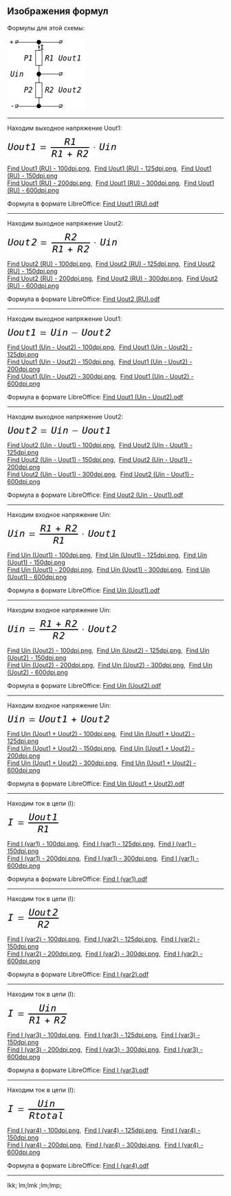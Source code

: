 ## Изображения формул

Формулы для этой схемы:

![](https://github.com/drilnet/electronics/blob/master/Divider%20by%20R1%20and%20R2%20(formulas%2C%20calculations%2C%20HTML%20%2B%20JavaScript%20calculator)/Divider%20-%20Circuit/Divider%20Circuit%20With%202%20Resistors%20(b)%20-%20200dpi.png)

<hr>

Находим выходное напряжение Uout1:

![](https://github.com/drilnet/electronics/blob/master/Divider%20by%20R1%20and%20R2%20(formulas%2C%20calculations%2C%20HTML%20%2B%20JavaScript%20calculator)/Divider%20-%20Formulas/Find%20Uout1%20(RU)%20-%20200dpi.png "200dpi")

[Find Uout1 (RU) - 100dpi.png](https://github.com/drilnet/electronics/blob/master/Divider%20by%20R1%20and%20R2%20(formulas%2C%20calculations%2C%20HTML%20%2B%20JavaScript%20calculator)/Divider%20-%20Formulas/Find%20Uout1%20(RU)%20-%20100dpi.png),&nbsp;
[Find Uout1 (RU) - 125dpi.png](https://github.com/drilnet/electronics/blob/master/Divider%20by%20R1%20and%20R2%20(formulas%2C%20calculations%2C%20HTML%20%2B%20JavaScript%20calculator)/Divider%20-%20Formulas/Find%20Uout1%20(RU)%20-%20125dpi.png),&nbsp;
[Find Uout1 (RU) - 150dpi.png](https://github.com/drilnet/electronics/blob/master/Divider%20by%20R1%20and%20R2%20(formulas%2C%20calculations%2C%20HTML%20%2B%20JavaScript%20calculator)/Divider%20-%20Formulas/Find%20Uout1%20(RU)%20-%20150dpi.png)
<br>
[Find Uout1 (RU) - 200dpi.png](https://github.com/drilnet/electronics/blob/master/Divider%20by%20R1%20and%20R2%20(formulas%2C%20calculations%2C%20HTML%20%2B%20JavaScript%20calculator)/Divider%20-%20Formulas/Find%20Uout1%20(RU)%20-%20200dpi.png),&nbsp;
[Find Uout1 (RU) - 300dpi.png](https://github.com/drilnet/electronics/blob/master/Divider%20by%20R1%20and%20R2%20(formulas%2C%20calculations%2C%20HTML%20%2B%20JavaScript%20calculator)/Divider%20-%20Formulas/Find%20Uout1%20(RU)%20-%20300dpi.png),&nbsp;
[Find Uout1 (RU) - 600dpi.png](https://github.com/drilnet/electronics/blob/master/Divider%20by%20R1%20and%20R2%20(formulas%2C%20calculations%2C%20HTML%20%2B%20JavaScript%20calculator)/Divider%20-%20Formulas/Find%20Uout1%20(RU)%20-%20600dpi.png)

Формула в формате LibreOffice: [Find Uout1 (RU).odf](https://github.com/drilnet/electronics/blob/master/Divider%20by%20R1%20and%20R2%20(formulas%2C%20calculations%2C%20HTML%20%2B%20JavaScript%20calculator)/Divider%20-%20Formulas/Find%20Uout1%20(RU).odf)

<hr>

Находим выходное напряжение Uout2:

![](https://github.com/drilnet/electronics/blob/master/Divider%20by%20R1%20and%20R2%20(formulas%2C%20calculations%2C%20HTML%20%2B%20JavaScript%20calculator)/Divider%20-%20Formulas/Find%20Uout2%20(RU)%20-%20200dpi.png "200dpi")

[Find Uout2 (RU) - 100dpi.png](https://github.com/drilnet/electronics/blob/master/Divider%20by%20R1%20and%20R2%20(formulas%2C%20calculations%2C%20HTML%20%2B%20JavaScript%20calculator)/Divider%20-%20Formulas/Find%20Uout2%20(RU)%20-%20100dpi.png),&nbsp;
[Find Uout2 (RU) - 125dpi.png](https://github.com/drilnet/electronics/blob/master/Divider%20by%20R1%20and%20R2%20(formulas%2C%20calculations%2C%20HTML%20%2B%20JavaScript%20calculator)/Divider%20-%20Formulas/Find%20Uout2%20(RU)%20-%20125dpi.png),&nbsp;
[Find Uout2 (RU) - 150dpi.png](https://github.com/drilnet/electronics/blob/master/Divider%20by%20R1%20and%20R2%20(formulas%2C%20calculations%2C%20HTML%20%2B%20JavaScript%20calculator)/Divider%20-%20Formulas/Find%20Uout2%20(RU)%20-%20150dpi.png)
<br>
[Find Uout2 (RU) - 200dpi.png](https://github.com/drilnet/electronics/blob/master/Divider%20by%20R1%20and%20R2%20(formulas%2C%20calculations%2C%20HTML%20%2B%20JavaScript%20calculator)/Divider%20-%20Formulas/Find%20Uout2%20(RU)%20-%20200dpi.png),&nbsp;
[Find Uout2 (RU) - 300dpi.png](https://github.com/drilnet/electronics/blob/master/Divider%20by%20R1%20and%20R2%20(formulas%2C%20calculations%2C%20HTML%20%2B%20JavaScript%20calculator)/Divider%20-%20Formulas/Find%20Uout2%20(RU)%20-%20300dpi.png),&nbsp;
[Find Uout2 (RU) - 600dpi.png](https://github.com/drilnet/electronics/blob/master/Divider%20by%20R1%20and%20R2%20(formulas%2C%20calculations%2C%20HTML%20%2B%20JavaScript%20calculator)/Divider%20-%20Formulas/Find%20Uout2%20(RU)%20-%20600dpi.png)

Формула в формате LibreOffice: [Find Uout2 (RU).odf](https://github.com/drilnet/electronics/blob/master/Divider%20by%20R1%20and%20R2%20(formulas%2C%20calculations%2C%20HTML%20%2B%20JavaScript%20calculator)/Divider%20-%20Formulas/Find%20Uout2%20(RU).odf)

<hr>

Находим выходное напряжение Uout1:

![](https://github.com/drilnet/electronics/blob/master/Divider%20by%20R1%20and%20R2%20(formulas%2C%20calculations%2C%20HTML%20%2B%20JavaScript%20calculator)/Divider%20-%20Formulas/Find%20Uout1%20(Uin%20-%20Uout2)%20-%20200dpi.png "200dpi")

[Find Uout1 (Uin - Uout2) - 100dpi.png](https://github.com/drilnet/electronics/blob/master/Divider%20by%20R1%20and%20R2%20(formulas%2C%20calculations%2C%20HTML%20%2B%20JavaScript%20calculator)/Divider%20-%20Formulas/Find%20Uout1%20(Uin%20-%20Uout2)%20-%20100dpi.png),&nbsp;
[Find Uout1 (Uin - Uout2) - 125dpi.png](https://github.com/drilnet/electronics/blob/master/Divider%20by%20R1%20and%20R2%20(formulas%2C%20calculations%2C%20HTML%20%2B%20JavaScript%20calculator)/Divider%20-%20Formulas/Find%20Uout1%20(Uin%20-%20Uout2)%20-%20125dpi.png)
<br>
[Find Uout1 (Uin - Uout2) - 150dpi.png](https://github.com/drilnet/electronics/blob/master/Divider%20by%20R1%20and%20R2%20(formulas%2C%20calculations%2C%20HTML%20%2B%20JavaScript%20calculator)/Divider%20-%20Formulas/Find%20Uout1%20(Uin%20-%20Uout2)%20-%20150dpi.png),&nbsp;
[Find Uout1 (Uin - Uout2) - 200dpi.png](https://github.com/drilnet/electronics/blob/master/Divider%20by%20R1%20and%20R2%20(formulas%2C%20calculations%2C%20HTML%20%2B%20JavaScript%20calculator)/Divider%20-%20Formulas/Find%20Uout1%20(Uin%20-%20Uout2)%20-%20200dpi.png)
<br>
[Find Uout1 (Uin - Uout2) - 300dpi.png](https://github.com/drilnet/electronics/blob/master/Divider%20by%20R1%20and%20R2%20(formulas%2C%20calculations%2C%20HTML%20%2B%20JavaScript%20calculator)/Divider%20-%20Formulas/Find%20Uout1%20(Uin%20-%20Uout2)%20-%20300dpi.png),&nbsp;
[Find Uout1 (Uin - Uout2) - 600dpi.png](https://github.com/drilnet/electronics/blob/master/Divider%20by%20R1%20and%20R2%20(formulas%2C%20calculations%2C%20HTML%20%2B%20JavaScript%20calculator)/Divider%20-%20Formulas/Find%20Uout1%20(Uin%20-%20Uout2)%20-%20600dpi.png)

Формула в формате LibreOffice: [Find Uout1 (Uin - Uout2).odf](https://github.com/drilnet/electronics/blob/master/Divider%20by%20R1%20and%20R2%20(formulas%2C%20calculations%2C%20HTML%20%2B%20JavaScript%20calculator)/Divider%20-%20Formulas/Find%20Uout1%20(Uin%20-%20Uout2).odf)

<hr>

Находим выходное напряжение Uout2:

![](https://github.com/drilnet/electronics/blob/master/Divider%20by%20R1%20and%20R2%20(formulas%2C%20calculations%2C%20HTML%20%2B%20JavaScript%20calculator)/Divider%20-%20Formulas/Find%20Uout2%20(Uin%20-%20Uout1)%20-%20200dpi.png "200dpi")

[Find Uout2 (Uin - Uout1) - 100dpi.png](https://github.com/drilnet/electronics/blob/master/Divider%20by%20R1%20and%20R2%20(formulas%2C%20calculations%2C%20HTML%20%2B%20JavaScript%20calculator)/Divider%20-%20Formulas/Find%20Uout2%20(Uin%20-%20Uout1)%20-%20100dpi.png),&nbsp;
[Find Uout2 (Uin - Uout1) - 125dpi.png](https://github.com/drilnet/electronics/blob/master/Divider%20by%20R1%20and%20R2%20(formulas%2C%20calculations%2C%20HTML%20%2B%20JavaScript%20calculator)/Divider%20-%20Formulas/Find%20Uout2%20(Uin%20-%20Uout1)%20-%20125dpi.png)
<br>
[Find Uout2 (Uin - Uout1) - 150dpi.png](https://github.com/drilnet/electronics/blob/master/Divider%20by%20R1%20and%20R2%20(formulas%2C%20calculations%2C%20HTML%20%2B%20JavaScript%20calculator)/Divider%20-%20Formulas/Find%20Uout2%20(Uin%20-%20Uout1)%20-%20150dpi.png),&nbsp;
[Find Uout2 (Uin - Uout1) - 200dpi.png](https://github.com/drilnet/electronics/blob/master/Divider%20by%20R1%20and%20R2%20(formulas%2C%20calculations%2C%20HTML%20%2B%20JavaScript%20calculator)/Divider%20-%20Formulas/Find%20Uout2%20(Uin%20-%20Uout1)%20-%20200dpi.png)
<br>
[Find Uout2 (Uin - Uout1) - 300dpi.png](https://github.com/drilnet/electronics/blob/master/Divider%20by%20R1%20and%20R2%20(formulas%2C%20calculations%2C%20HTML%20%2B%20JavaScript%20calculator)/Divider%20-%20Formulas/Find%20Uout2%20(Uin%20-%20Uout1)%20-%20300dpi.png),&nbsp;
[Find Uout2 (Uin - Uout1) - 600dpi.png](https://github.com/drilnet/electronics/blob/master/Divider%20by%20R1%20and%20R2%20(formulas%2C%20calculations%2C%20HTML%20%2B%20JavaScript%20calculator)/Divider%20-%20Formulas/Find%20Uout2%20(Uin%20-%20Uout1)%20-%20600dpi.png)

Формула в формате LibreOffice: [Find Uout2 (Uin - Uout1).odf](https://github.com/drilnet/electronics/blob/master/Divider%20by%20R1%20and%20R2%20(formulas%2C%20calculations%2C%20HTML%20%2B%20JavaScript%20calculator)/Divider%20-%20Formulas/Find%20Uout2%20(Uin%20-%20Uout1).odf)

<hr>

Находим входное напряжение Uin:

![](https://github.com/drilnet/electronics/blob/master/Divider%20by%20R1%20and%20R2%20(formulas%2C%20calculations%2C%20HTML%20%2B%20JavaScript%20calculator)/Divider%20-%20Formulas/Find%20Uin%20(Uout1)%20-%20200dpi.png "200dpi")

[Find Uin (Uout1) - 100dpi.png](https://github.com/drilnet/electronics/blob/master/Divider%20by%20R1%20and%20R2%20(formulas%2C%20calculations%2C%20HTML%20%2B%20JavaScript%20calculator)/Divider%20-%20Formulas/Find%20Uin%20(Uout1)%20-%20100dpi.png),&nbsp;
[Find Uin (Uout1) - 125dpi.png](https://github.com/drilnet/electronics/blob/master/Divider%20by%20R1%20and%20R2%20(formulas%2C%20calculations%2C%20HTML%20%2B%20JavaScript%20calculator)/Divider%20-%20Formulas/Find%20Uin%20(Uout1)%20-%20125dpi.png),&nbsp;
[Find Uin (Uout1) - 150dpi.png](https://github.com/drilnet/electronics/blob/master/Divider%20by%20R1%20and%20R2%20(formulas%2C%20calculations%2C%20HTML%20%2B%20JavaScript%20calculator)/Divider%20-%20Formulas/Find%20Uin%20(Uout1)%20-%20150dpi.png)
<br>
[Find Uin (Uout1) - 200dpi.png](https://github.com/drilnet/electronics/blob/master/Divider%20by%20R1%20and%20R2%20(formulas%2C%20calculations%2C%20HTML%20%2B%20JavaScript%20calculator)/Divider%20-%20Formulas/Find%20Uin%20(Uout1)%20-%20200dpi.png),&nbsp;
[Find Uin (Uout1) - 300dpi.png](https://github.com/drilnet/electronics/blob/master/Divider%20by%20R1%20and%20R2%20(formulas%2C%20calculations%2C%20HTML%20%2B%20JavaScript%20calculator)/Divider%20-%20Formulas/Find%20Uin%20(Uout1)%20-%20300dpi.png),&nbsp;
[Find Uin (Uout1) - 600dpi.png](https://github.com/drilnet/electronics/blob/master/Divider%20by%20R1%20and%20R2%20(formulas%2C%20calculations%2C%20HTML%20%2B%20JavaScript%20calculator)/Divider%20-%20Formulas/Find%20Uin%20(Uout1)%20-%20600dpi.png)

Формула в формате LibreOffice: [Find Uin (Uout1).odf](https://github.com/drilnet/electronics/blob/master/Divider%20by%20R1%20and%20R2%20(formulas%2C%20calculations%2C%20HTML%20%2B%20JavaScript%20calculator)/Divider%20-%20Formulas/Find%20Uin%20(Uout1).odf)

<hr>

Находим входное напряжение Uin:

![](https://github.com/drilnet/electronics/blob/master/Divider%20by%20R1%20and%20R2%20(formulas%2C%20calculations%2C%20HTML%20%2B%20JavaScript%20calculator)/Divider%20-%20Formulas/Find%20Uin%20(Uout2)%20-%20200dpi.png "200dpi")

[Find Uin (Uout2) - 100dpi.png](https://github.com/drilnet/electronics/blob/master/Divider%20by%20R1%20and%20R2%20(formulas%2C%20calculations%2C%20HTML%20%2B%20JavaScript%20calculator)/Divider%20-%20Formulas/Find%20Uin%20(Uout2)%20-%20100dpi.png),&nbsp;
[Find Uin (Uout2) - 125dpi.png](https://github.com/drilnet/electronics/blob/master/Divider%20by%20R1%20and%20R2%20(formulas%2C%20calculations%2C%20HTML%20%2B%20JavaScript%20calculator)/Divider%20-%20Formulas/Find%20Uin%20(Uout2)%20-%20125dpi.png),&nbsp;
[Find Uin (Uout2) - 150dpi.png](https://github.com/drilnet/electronics/blob/master/Divider%20by%20R1%20and%20R2%20(formulas%2C%20calculations%2C%20HTML%20%2B%20JavaScript%20calculator)/Divider%20-%20Formulas/Find%20Uin%20(Uout2)%20-%20150dpi.png)
<br>
[Find Uin (Uout2) - 200dpi.png](https://github.com/drilnet/electronics/blob/master/Divider%20by%20R1%20and%20R2%20(formulas%2C%20calculations%2C%20HTML%20%2B%20JavaScript%20calculator)/Divider%20-%20Formulas/Find%20Uin%20(Uout2)%20-%20200dpi.png),&nbsp;
[Find Uin (Uout2) - 300dpi.png](https://github.com/drilnet/electronics/blob/master/Divider%20by%20R1%20and%20R2%20(formulas%2C%20calculations%2C%20HTML%20%2B%20JavaScript%20calculator)/Divider%20-%20Formulas/Find%20Uin%20(Uout2)%20-%20300dpi.png),&nbsp;
[Find Uin (Uout2) - 600dpi.png](https://github.com/drilnet/electronics/blob/master/Divider%20by%20R1%20and%20R2%20(formulas%2C%20calculations%2C%20HTML%20%2B%20JavaScript%20calculator)/Divider%20-%20Formulas/Find%20Uin%20(Uout2)%20-%20600dpi.png)

Формула в формате LibreOffice: [Find Uin (Uout2).odf](https://github.com/drilnet/electronics/blob/master/Divider%20by%20R1%20and%20R2%20(formulas%2C%20calculations%2C%20HTML%20%2B%20JavaScript%20calculator)/Divider%20-%20Formulas/Find%20Uin%20(Uout2).odf)

<hr>

Находим входное напряжение Uin:

![](https://github.com/drilnet/electronics/blob/master/Divider%20by%20R1%20and%20R2%20(formulas%2C%20calculations%2C%20HTML%20%2B%20JavaScript%20calculator)/Divider%20-%20Formulas/Find%20Uin%20(Uout1%20%2B%20Uout2)%20-%20200dpi.png "200dpi")

[Find Uin (Uout1 + Uout2) - 100dpi.png](https://github.com/drilnet/electronics/blob/master/Divider%20by%20R1%20and%20R2%20(formulas%2C%20calculations%2C%20HTML%20%2B%20JavaScript%20calculator)/Divider%20-%20Formulas/Find%20Uin%20(Uout1%20%2B%20Uout2)%20-%20100dpi.png),&nbsp;
[Find Uin (Uout1 + Uout2) - 125dpi.png](https://github.com/drilnet/electronics/blob/master/Divider%20by%20R1%20and%20R2%20(formulas%2C%20calculations%2C%20HTML%20%2B%20JavaScript%20calculator)/Divider%20-%20Formulas/Find%20Uin%20(Uout1%20%2B%20Uout2)%20-%20125dpi.png)
<br>
[Find Uin (Uout1 + Uout2) - 150dpi.png](https://github.com/drilnet/electronics/blob/master/Divider%20by%20R1%20and%20R2%20(formulas%2C%20calculations%2C%20HTML%20%2B%20JavaScript%20calculator)/Divider%20-%20Formulas/Find%20Uin%20(Uout1%20%2B%20Uout2)%20-%20150dpi.png),&nbsp;
[Find Uin (Uout1 + Uout2) - 200dpi.png](https://github.com/drilnet/electronics/blob/master/Divider%20by%20R1%20and%20R2%20(formulas%2C%20calculations%2C%20HTML%20%2B%20JavaScript%20calculator)/Divider%20-%20Formulas/Find%20Uin%20(Uout1%20%2B%20Uout2)%20-%20200dpi.png)
<br>
[Find Uin (Uout1 + Uout2) - 300dpi.png](https://github.com/drilnet/electronics/blob/master/Divider%20by%20R1%20and%20R2%20(formulas%2C%20calculations%2C%20HTML%20%2B%20JavaScript%20calculator)/Divider%20-%20Formulas/Find%20Uin%20(Uout1%20%2B%20Uout2)%20-%20300dpi.png),&nbsp;
[Find Uin (Uout1 + Uout2) - 600dpi.png](https://github.com/drilnet/electronics/blob/master/Divider%20by%20R1%20and%20R2%20(formulas%2C%20calculations%2C%20HTML%20%2B%20JavaScript%20calculator)/Divider%20-%20Formulas/Find%20Uin%20(Uout1%20%2B%20Uout2)%20-%20600dpi.png)

Формула в формате LibreOffice: [Find Uin (Uout1 + Uout2).odf](https://github.com/drilnet/electronics/blob/master/Divider%20by%20R1%20and%20R2%20(formulas%2C%20calculations%2C%20HTML%20%2B%20JavaScript%20calculator)/Divider%20-%20Formulas/Find%20Uin%20(Uout1%20%2B%20Uout2).odf)

<hr>

Находим ток в цепи (I):

![](https://github.com/drilnet/electronics/blob/master/Divider%20by%20R1%20and%20R2%20(formulas%2C%20calculations%2C%20HTML%20%2B%20JavaScript%20calculator)/Divider%20-%20Formulas/Find%20I%20(var1)%20-%20200dpi.png "200dpi")

[Find I (var1) - 100dpi.png](https://github.com/drilnet/electronics/blob/master/Divider%20by%20R1%20and%20R2%20(formulas%2C%20calculations%2C%20HTML%20%2B%20JavaScript%20calculator)/Divider%20-%20Formulas/Find%20I%20(var1)%20-%20100dpi.png),&nbsp;
[Find I (var1) - 125dpi.png](https://github.com/drilnet/electronics/blob/master/Divider%20by%20R1%20and%20R2%20(formulas%2C%20calculations%2C%20HTML%20%2B%20JavaScript%20calculator)/Divider%20-%20Formulas/Find%20I%20(var1)%20-%20125dpi.png),&nbsp;
[Find I (var1) - 150dpi.png](https://github.com/drilnet/electronics/blob/master/Divider%20by%20R1%20and%20R2%20(formulas%2C%20calculations%2C%20HTML%20%2B%20JavaScript%20calculator)/Divider%20-%20Formulas/Find%20I%20(var1)%20-%20150dpi.png)
<br>
[Find I (var1) - 200dpi.png](https://github.com/drilnet/electronics/blob/master/Divider%20by%20R1%20and%20R2%20(formulas%2C%20calculations%2C%20HTML%20%2B%20JavaScript%20calculator)/Divider%20-%20Formulas/Find%20I%20(var1)%20-%20200dpi.png),&nbsp;
[Find I (var1) - 300dpi.png](https://github.com/drilnet/electronics/blob/master/Divider%20by%20R1%20and%20R2%20(formulas%2C%20calculations%2C%20HTML%20%2B%20JavaScript%20calculator)/Divider%20-%20Formulas/Find%20I%20(var1)%20-%20300dpi.png),&nbsp;
[Find I (var1) - 600dpi.png](https://github.com/drilnet/electronics/blob/master/Divider%20by%20R1%20and%20R2%20(formulas%2C%20calculations%2C%20HTML%20%2B%20JavaScript%20calculator)/Divider%20-%20Formulas/Find%20I%20(var1)%20-%20600dpi.png)

Формула в формате LibreOffice: [Find I (var1).odf](https://github.com/drilnet/electronics/blob/master/Divider%20by%20R1%20and%20R2%20(formulas%2C%20calculations%2C%20HTML%20%2B%20JavaScript%20calculator)/Divider%20-%20Formulas/Find%20I%20(var1).odf)

<hr>

Находим ток в цепи (I):

![](https://github.com/drilnet/electronics/blob/master/Divider%20by%20R1%20and%20R2%20(formulas%2C%20calculations%2C%20HTML%20%2B%20JavaScript%20calculator)/Divider%20-%20Formulas/Find%20I%20(var2)%20-%20200dpi.png "200dpi")

[Find I (var2) - 100dpi.png](https://github.com/drilnet/electronics/blob/master/Divider%20by%20R1%20and%20R2%20(formulas%2C%20calculations%2C%20HTML%20%2B%20JavaScript%20calculator)/Divider%20-%20Formulas/Find%20I%20(var2)%20-%20100dpi.png),&nbsp;
[Find I (var2) - 125dpi.png](https://github.com/drilnet/electronics/blob/master/Divider%20by%20R1%20and%20R2%20(formulas%2C%20calculations%2C%20HTML%20%2B%20JavaScript%20calculator)/Divider%20-%20Formulas/Find%20I%20(var2)%20-%20125dpi.png),&nbsp;
[Find I (var2) - 150dpi.png](https://github.com/drilnet/electronics/blob/master/Divider%20by%20R1%20and%20R2%20(formulas%2C%20calculations%2C%20HTML%20%2B%20JavaScript%20calculator)/Divider%20-%20Formulas/Find%20I%20(var2)%20-%20150dpi.png)
<br>
[Find I (var2) - 200dpi.png](https://github.com/drilnet/electronics/blob/master/Divider%20by%20R1%20and%20R2%20(formulas%2C%20calculations%2C%20HTML%20%2B%20JavaScript%20calculator)/Divider%20-%20Formulas/Find%20I%20(var2)%20-%20200dpi.png),&nbsp;
[Find I (var2) - 300dpi.png](https://github.com/drilnet/electronics/blob/master/Divider%20by%20R1%20and%20R2%20(formulas%2C%20calculations%2C%20HTML%20%2B%20JavaScript%20calculator)/Divider%20-%20Formulas/Find%20I%20(var2)%20-%20300dpi.png),&nbsp;
[Find I (var2) - 600dpi.png](https://github.com/drilnet/electronics/blob/master/Divider%20by%20R1%20and%20R2%20(formulas%2C%20calculations%2C%20HTML%20%2B%20JavaScript%20calculator)/Divider%20-%20Formulas/Find%20I%20(var2)%20-%20600dpi.png)

Формула в формате LibreOffice: [Find I (var2).odf](https://github.com/drilnet/electronics/blob/master/Divider%20by%20R1%20and%20R2%20(formulas%2C%20calculations%2C%20HTML%20%2B%20JavaScript%20calculator)/Divider%20-%20Formulas/Find%20I%20(var2).odf)

<hr>

Находим ток в цепи (I):

![](https://github.com/drilnet/electronics/blob/master/Divider%20by%20R1%20and%20R2%20(formulas%2C%20calculations%2C%20HTML%20%2B%20JavaScript%20calculator)/Divider%20-%20Formulas/Find%20I%20(var3)%20-%20200dpi.png "200dpi")

[Find I (var3) - 100dpi.png](https://github.com/drilnet/electronics/blob/master/Divider%20by%20R1%20and%20R2%20(formulas%2C%20calculations%2C%20HTML%20%2B%20JavaScript%20calculator)/Divider%20-%20Formulas/Find%20I%20(var3)%20-%20100dpi.png),&nbsp;
[Find I (var3) - 125dpi.png](https://github.com/drilnet/electronics/blob/master/Divider%20by%20R1%20and%20R2%20(formulas%2C%20calculations%2C%20HTML%20%2B%20JavaScript%20calculator)/Divider%20-%20Formulas/Find%20I%20(var3)%20-%20125dpi.png),&nbsp;
[Find I (var3) - 150dpi.png](https://github.com/drilnet/electronics/blob/master/Divider%20by%20R1%20and%20R2%20(formulas%2C%20calculations%2C%20HTML%20%2B%20JavaScript%20calculator)/Divider%20-%20Formulas/Find%20I%20(var3)%20-%20150dpi.png)
<br>
[Find I (var3) - 200dpi.png](https://github.com/drilnet/electronics/blob/master/Divider%20by%20R1%20and%20R2%20(formulas%2C%20calculations%2C%20HTML%20%2B%20JavaScript%20calculator)/Divider%20-%20Formulas/Find%20I%20(var3)%20-%20200dpi.png),&nbsp;
[Find I (var3) - 300dpi.png](https://github.com/drilnet/electronics/blob/master/Divider%20by%20R1%20and%20R2%20(formulas%2C%20calculations%2C%20HTML%20%2B%20JavaScript%20calculator)/Divider%20-%20Formulas/Find%20I%20(var3)%20-%20300dpi.png),&nbsp;
[Find I (var3) - 600dpi.png](https://github.com/drilnet/electronics/blob/master/Divider%20by%20R1%20and%20R2%20(formulas%2C%20calculations%2C%20HTML%20%2B%20JavaScript%20calculator)/Divider%20-%20Formulas/Find%20I%20(var3)%20-%20600dpi.png)

Формула в формате LibreOffice: [Find I (var3).odf](https://github.com/drilnet/electronics/blob/master/Divider%20by%20R1%20and%20R2%20(formulas%2C%20calculations%2C%20HTML%20%2B%20JavaScript%20calculator)/Divider%20-%20Formulas/Find%20I%20(var3).odf)

<hr>

Находим ток в цепи (I):

![](https://github.com/drilnet/electronics/blob/master/Divider%20by%20R1%20and%20R2%20(formulas%2C%20calculations%2C%20HTML%20%2B%20JavaScript%20calculator)/Divider%20-%20Formulas/Find%20I%20(var4)%20-%20200dpi.png "200dpi")

[Find I (var4) - 100dpi.png](https://github.com/drilnet/electronics/blob/master/Divider%20by%20R1%20and%20R2%20(formulas%2C%20calculations%2C%20HTML%20%2B%20JavaScript%20calculator)/Divider%20-%20Formulas/Find%20I%20(var4)%20-%20100dpi.png),&nbsp;
[Find I (var4) - 125dpi.png](https://github.com/drilnet/electronics/blob/master/Divider%20by%20R1%20and%20R2%20(formulas%2C%20calculations%2C%20HTML%20%2B%20JavaScript%20calculator)/Divider%20-%20Formulas/Find%20I%20(var4)%20-%20125dpi.png),&nbsp;
[Find I (var4) - 150dpi.png](https://github.com/drilnet/electronics/blob/master/Divider%20by%20R1%20and%20R2%20(formulas%2C%20calculations%2C%20HTML%20%2B%20JavaScript%20calculator)/Divider%20-%20Formulas/Find%20I%20(var4)%20-%20150dpi.png)
<br>
[Find I (var4) - 200dpi.png](https://github.com/drilnet/electronics/blob/master/Divider%20by%20R1%20and%20R2%20(formulas%2C%20calculations%2C%20HTML%20%2B%20JavaScript%20calculator)/Divider%20-%20Formulas/Find%20I%20(var4)%20-%20200dpi.png),&nbsp;
[Find I (var4) - 300dpi.png](https://github.com/drilnet/electronics/blob/master/Divider%20by%20R1%20and%20R2%20(formulas%2C%20calculations%2C%20HTML%20%2B%20JavaScript%20calculator)/Divider%20-%20Formulas/Find%20I%20(var4)%20-%20300dpi.png),&nbsp;
[Find I (var4) - 600dpi.png](https://github.com/drilnet/electronics/blob/master/Divider%20by%20R1%20and%20R2%20(formulas%2C%20calculations%2C%20HTML%20%2B%20JavaScript%20calculator)/Divider%20-%20Formulas/Find%20I%20(var4)%20-%20600dpi.png)

Формула в формате LibreOffice: [Find I (var4).odf](https://github.com/drilnet/electronics/blob/master/Divider%20by%20R1%20and%20R2%20(formulas%2C%20calculations%2C%20HTML%20%2B%20JavaScript%20calculator)/Divider%20-%20Formulas/Find%20I%20(var4).odf)

<hr>

lkk;
lm;lmk ;lm;lmp;
